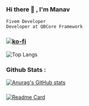 ### Hi there 👋 , I'm Manav
```
Fivem Developer
Developer at QBCore Framework 
```
<!--
**singh-manavv/singh-manavv** is a ✨ _special_ ✨ repository because its `README.md` (this file) appears on your GitHub profile.

Here are some ideas to get you started:

- 🔭 I’m currently working on ...
- 🌱 I’m currently learning ...
- 👯 I’m looking to collaborate on ...
- 🤔 I’m looking for help with ...
- 💬 Ask me about ...
- 📫 How to reach me: ...
- 😄 Pronouns: ...
- ⚡ Fun fact: ...
-->
### [![ko-fi](https://ko-fi.com/img/githubbutton_sm.svg)](https://ko-fi.com/P5P2DYTUD)
![Top Langs](https://github-readme-stats.vercel.app/api/top-langs/?username=singh-manavv&layout=compact&theme=dracula)
### Github Stats :
[![Anurag's GitHub stats](https://github-readme-stats.vercel.app/api?username=singh-manavv&theme=dracula&show_icons=true)](https://ko-fi.com/singhmanav)

###
[![Readme Card](https://github-readme-stats.vercel.app/api/pin/?username=singh-manavv&repo=DataScience&theme=nightowl)](https://github.com/singh-manavv/DataScience)

